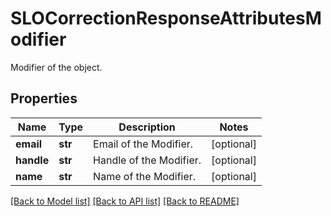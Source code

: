 # SLOCorrectionResponseAttributesModifier

Modifier of the object.

## Properties

| Name       | Type    | Description             | Notes      |
| ---------- | ------- | ----------------------- | ---------- |
| **email**  | **str** | Email of the Modifier.  | [optional] |
| **handle** | **str** | Handle of the Modifier. | [optional] |
| **name**   | **str** | Name of the Modifier.   | [optional] |

[[Back to Model list]](README.md#documentation-for-models) [[Back to API list]](README.md#documentation-for-api-endpoints) [[Back to README]](README.md)

